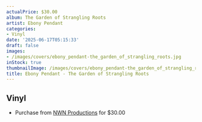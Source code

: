 ```yaml
---
actualPrice: $30.00
album: The Garden of Strangling Roots
artist: Ebony Pendant
categories:
- Vinyl
date: '2025-06-17T05:15:33'
draft: false
images:
- /images/covers/ebony_pendant-the_garden_of_strangling_roots.jpg
inStock: true
thumbnailImage: /images/covers/ebony_pendant-the_garden_of_strangling_roots-thumb.jpg
title: Ebony Pendant - The Garden of Strangling Roots
---
```


## Vinyl
* Purchase from [NWN Productions](http://shop.nwnprod.com/index.php?route=product/product&path=75&product_id=62043&sort=pd.name&order=ASC) for $30.00
